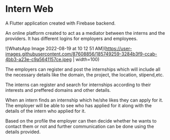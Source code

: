 # Intern Web

A Flutter application created with Firebase backend. 


An online platform created to act as a mediator between the interns and the providers. It has different logins for employers and employees. 

![WhatsApp Image 2022-08-19 at 10 12 51 AM](https://user-images.githubusercontent.com/87608856/185749259-3284b3f9-ccab-4bb3-a23e-c9a5641157ce.jpeg | width=100)

The employers can register and post the internships which will include all the necessary details like the domain, the project, the location, stipend,etc. 

The interns can register and search for internships according to their interests and preffered domains and other details.

When an intern finds an internship which he/she likes they can apply for it. The employer will be able to see who has applied for it along with the details of the intern who applied for it.

Based on the profile the employer can then decide whether he wants to contact them or not and further communication can be done using the details provided.

